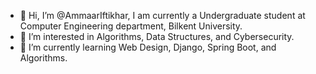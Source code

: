 - 👋 Hi, I’m @AmmaarIftikhar, I am currently a Undergraduate student at Computer Engineering department, Bilkent University.
- 👀 I’m interested in Algorithms, Data Structures, and Cybersecurity.
- 🌱 I’m currently learning Web Design, Django, Spring Boot, and Algorithms.


<!---
AmmaarIftikhar/AmmaarIftikhar is a ✨ special ✨ repository because its `README.md` (this file) appears on your GitHub profile.
You can click the Preview link to take a look at your changes.
--->
